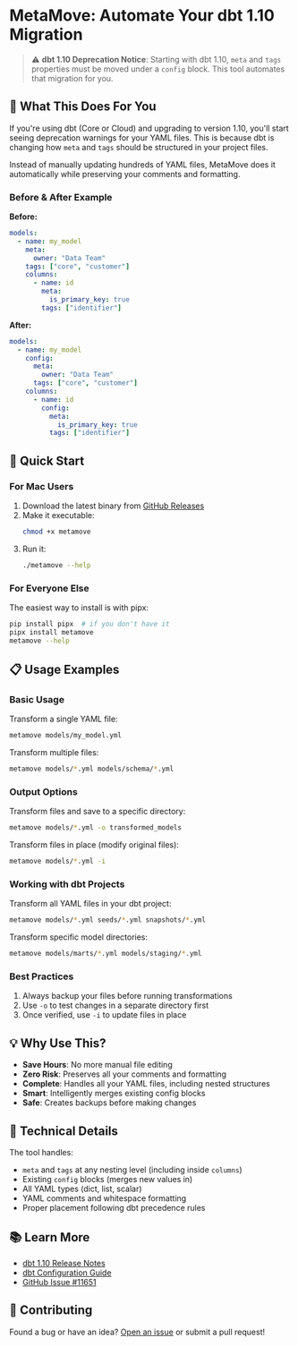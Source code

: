 # MetaMove: Automate Your dbt 1.10 Migration

> ⚠️ **dbt 1.10 Deprecation Notice**: Starting with dbt 1.10, `meta` and `tags` properties must be moved under a `config` block. This tool automates that migration for you.

## 🎯 What This Does For You

If you're using dbt (Core or Cloud) and upgrading to version 1.10, you'll start seeing deprecation warnings for your YAML files. This is because dbt is changing how `meta` and `tags` should be structured in your project files.

Instead of manually updating hundreds of YAML files, MetaMove does it automatically while preserving your comments and formatting.

### Before & After Example

**Before:**
```yaml
models:
  - name: my_model
    meta:
      owner: "Data Team"
    tags: ["core", "customer"]
    columns:
      - name: id
        meta:
          is_primary_key: true
        tags: ["identifier"]
```

**After:**
```yaml
models:
  - name: my_model
    config:
      meta:
        owner: "Data Team"
      tags: ["core", "customer"]
    columns:
      - name: id
        config:
          meta:
            is_primary_key: true
          tags: ["identifier"]
```

## 🚀 Quick Start

### For Mac Users
1. Download the latest binary from [GitHub Releases](https://github.com/lightdash/metamove/releases)
2. Make it executable:
   ```bash
   chmod +x metamove
   ```
3. Run it:
   ```bash
   ./metamove --help
   ```

### For Everyone Else
The easiest way to install is with pipx:
```bash
pip install pipx  # if you don't have it
pipx install metamove
metamove --help
```

## 📋 Usage Examples

### Basic Usage
Transform a single YAML file:
```bash
metamove models/my_model.yml
```

Transform multiple files:
```bash
metamove models/*.yml models/schema/*.yml
```

### Output Options
Transform files and save to a specific directory:
```bash
metamove models/*.yml -o transformed_models
```

Transform files in place (modify original files):
```bash
metamove models/*.yml -i
```

### Working with dbt Projects
Transform all YAML files in your dbt project:
```bash
metamove models/*.yml seeds/*.yml snapshots/*.yml
```

Transform specific model directories:
```bash
metamove models/marts/*.yml models/staging/*.yml
```

### Best Practices
1. Always backup your files before running transformations
2. Use `-o` to test changes in a separate directory first
3. Once verified, use `-i` to update files in place

## 💡 Why Use This?

- **Save Hours**: No more manual file editing
- **Zero Risk**: Preserves all your comments and formatting
- **Complete**: Handles all your YAML files, including nested structures
- **Smart**: Intelligently merges existing config blocks
- **Safe**: Creates backups before making changes

## 🔧 Technical Details

The tool handles:
- `meta` and `tags` at any nesting level (including inside `columns`)
- Existing `config` blocks (merges new values in)
- All YAML types (dict, list, scalar)
- YAML comments and whitespace formatting
- Proper placement following dbt precedence rules

## 📚 Learn More

- [dbt 1.10 Release Notes](https://docs.getdbt.com/docs/dbt-versions/core-upgrade/upgrading-to-v1.10)
- [dbt Configuration Guide](https://docs.getdbt.com/reference/define-configs)
- [GitHub Issue #11651](https://github.com/dbt-labs/dbt-core/issues/11651)

## 🤝 Contributing

Found a bug or have an idea? [Open an issue](https://github.com/lightdash/metamove/issues) or submit a pull request! 